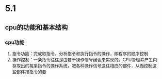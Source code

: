 # 5.1

## cpu的功能和基本结构

### cpu功能

1. 指令功能：完成取指令、分析指令和执行指令的操作，即程序的顺序控制
2. 操作控制：一条指令往往是由若干操作信号组合来实现的。CPU管理并产生内存取出的每条指令的操作系统，吧各种操作信号送往相应的部件，从而控制这些部件按指令的要